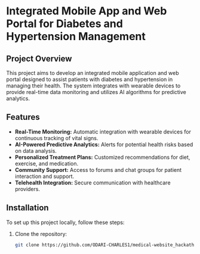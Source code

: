 # Integrated Mobile App and Web Portal for Diabetes and Hypertension Management

## Project Overview
This project aims to develop an integrated mobile application and web portal designed to assist patients with diabetes and hypertension in managing their health. The system integrates with wearable devices to provide real-time data monitoring and utilizes AI algorithms for predictive analytics.

## Features
- **Real-Time Monitoring:** Automatic integration with wearable devices for continuous tracking of vital signs.
- **AI-Powered Predictive Analytics:** Alerts for potential health risks based on data analysis.
- **Personalized Treatment Plans:** Customized recommendations for diet, exercise, and medication.
- **Community Support:** Access to forums and chat groups for patient interaction and support.
- **Telehealth Integration:** Secure communication with healthcare providers.

## Installation
To set up this project locally, follow these steps:

1. Clone the repository:
   ```bash
   git clone https://github.com/ODARI-CHARLES1/medical-website_hackathon.git
